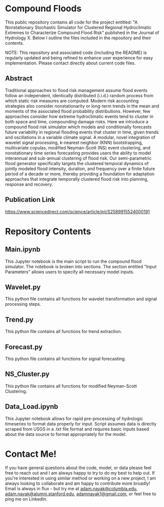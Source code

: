 # Compound Floods
This public repository contains all code for the project entitled: "A Nonstationary Stochastic Simulator for Clustered Regional Hydroclimatic Extremes to Characterize Compound Flood Risk" published in the Journal of Hydrology X. Below I outline the files included in the repository and their contents. 

NOTE: This repository and associated code (including the README) is regularly updated and being refined to enhance user experience for easy implementation. Please contact directly about current code files.

## Abstract
Traditional approaches to flood risk management assume flood events follow an independent, identically distributed (i.i.d.) random process from which static risk measures are computed. Modern risk accounting strategies also consider nonstationarity or long-term trends in the mean and moments of the associated flood probability distributions. However, few approaches consider how extreme hydroclimatic events tend to cluster in both space and time, compounding damage risks. Here we introduce a compound flood risk simulator which models and conditionally forecasts future variability in regional flooding events that cluster in time, given trends and oscillations in a variable climate signal. A modular, novel integration of wavelet signal processing, k-nearest neighbor (KNN) bootstrapping, multivariate copulas, modified Neyman-Scott (NS) event clustering, and nonstationary time series forecasting provides users the ability to model interannual and sub-annual clustering of flood risk. Our semi-parametric flood generator specifically targets the clustered temporal dynamics of jointly modeled flood intensity, duration, and frequency over a finite future period of a decade or more, thereby providing a foundation for adaptation approaches that integrate temporally clustered flood risk into planning, response and recovery.

## Publication Link
https://www.sciencedirect.com/science/article/pii/S2589915524000191

# Repository Contents

## Main.ipynb
This Jupyter notebook is the main script to run the compound flood simulator. The notebook is broken into sections. The section entitled "Input Parameters" allows users to specify all necessary model inputs.

## Wavelet.py
This python file contains all functions for wavelet transformation and signal processing steps.

## Trend.py
This python file contains all functions for trend extraction.

## Forecast.py
This python file contains all functions for signal forecasting.

## NS_Cluster.py
This python file contains all functions for modified Neyman-Scott Clustering.

## Data_Load.ipynb
This Jupyter notebook allows for rapid pre-processing of hydrologic timeseries to format data properly for input. Script assumes data is directly scraped from USGS in a .txt file format and requires basic inputs based about the data source to format appropriately for the model.
# Contact Me!
If you have general questions about the code, model, or data please feel free to reach out and I am always happy to try to do my best to help out. If you're interested in using similar method or working on a new project, I am always looking to collaborate and am happy to contribute more broadly! Email is always in flux - but try me at adam.nayak@columbia.edu, adam.nayak@alumni.stanford.edu, adamnayak1@gmail.com, or feel free to ping me on LinkedIn.
